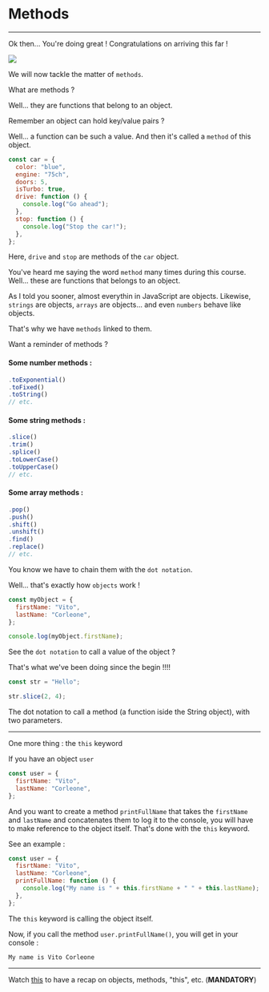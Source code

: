 # Methods

---

Ok then... You're doing great !
Congratulations on arriving this far !

![](https://media.giphy.com/media/BPJmthQ3YRwD6QqcVD/giphy-downsized.gif)

We will now tackle the matter of `methods`.

What are methods ?

Well... they are functions that belong to an object.

Remember an object can hold key/value pairs ?

Well... a function can be such a value. And then it's called a `method` of this object.

```js
const car = {
  color: "blue",
  engine: "75ch",
  doors: 5,
  isTurbo: true,
  drive: function () {
    console.log("Go ahead");
  },
  stop: function () {
    console.log("Stop the car!");
  },
};
```

Here, `drive` and `stop` are methods of the `car` object.

You've heard me saying the word `method` many times during this course. Well... these are functions that belongs to an object.

As I told you sooner, almost everythin in JavaScript are objects. Likewise, `strings` are objects, `arrays` are objects... and even `numbers` behave like objects.

That's why we have `methods` linked to them.

Want a reminder of methods ?

#### Some number methods :

```js
.toExponential()
.toFixed()
.toString()
// etc.
```

#### Some string methods :

```js
.slice()
.trim()
.splice()
.toLowerCase()
.toUpperCase()
// etc.
```

#### Some array methods :

```js
.pop()
.push()
.shift()
.unshift()
.find()
.replace()
// etc.
```

You know we have to chain them with the `dot notation`.

Well... that's exactly how `objects` work !

```js
const myObject = {
  firstName: "Vito",
  lastName: "Corleone",
};

console.log(myObject.firstName);
```

See the `dot notation` to call a value of the object ?

That's what we've been doing since the begin !!!!

```js
const str = "Hello";

str.slice(2, 4);
```

The dot notation to call a method (a function iside the String object), with two parameters.

---

One more thing : the `this` keyword

If you have an object `user`

```js
const user = {
  fisrtName: "Vito",
  lastName: "Corleone",
};
```

And you want to create a method `printFullName` that takes the `firstName` and `lastName` and concatenates them to log it to the console, you will have to make reference to the object itself. That's done with the `this` keyword.

See an example :

```js
const user = {
  fisrtName: "Vito",
  lastName: "Corleone",
  printFullName: function () {
    console.log("My name is " + this.firstName + " " + this.lastName);
  },
};
```

The `this` keyword is calling the object itself.

Now, if you call the method `user.printFullName()`, you will get in your console :

`My name is Vito Corleone`

---

Watch [this](https://youtu.be/rLPwCAqyCAE?si=q4nFEKmsaO7dwvtK) to have a recap on objects, methods, "this", etc. (**MANDATORY**)
